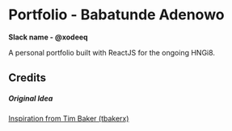 # Portfolio - Babatunde Adenowo

**Slack name - @xodeeq**

A personal portfolio built with ReactJS for the ongoing HNGi8.

## Credits

##### Original Idea

<a href="https://github.com/tbakerx/react-resume-template/blob/master/README.md">Inspiration from Tim Baker (tbakerx)</a>
